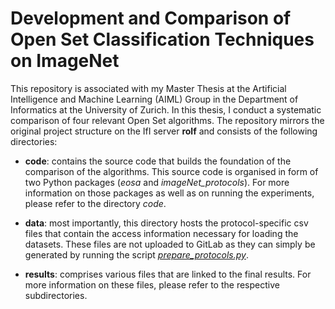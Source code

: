 # Development and Comparison of Open Set Classification Techniques on ImageNet

This repository is associated with my Master Thesis at the Artificial Intelligence and Machine Learning (AIML) Group in the Department of Informatics at the University of Zurich. In this thesis, I conduct a systematic comparison of four relevant Open Set algorithms. The repository mirrors the original project structure on the IfI server **rolf** and consists of the following directories:

- **code**: contains the source code that builds the foundation of the comparison of the algorithms. This source code is organised in form of two Python packages (_eosa_ and _imageNet_protocols_). For more information on those packages as well as on running the experiments, please refer to the directory _code_.

- **data**: most importantly, this directory hosts the protocol-specific csv files that contain the access information necessary for loading the datasets. These files are not uploaded to GitLab as they can simply be generated by running the script [_prepare_protocols.py_](https://gitlab.ifi.uzh.ch/aiml/theses/master-suter/-/blob/msuter-main-patch-32656/code/eosa/eosa/experiments/prepare_protocols.py).

- **results**: comprises various files that are linked to the final results. For more information on these files, please refer to the respective subdirectories.

